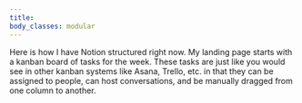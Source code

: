 ```yaml
---
title: 
body_classes: modular
---
```


Here is how I have Notion structured right now. My landing page starts with a kanban board of tasks for the week. These tasks are just like you would see in other kanban systems like Asana, Trello, etc. in that they can be assigned to people, can host conversations, and be manually dragged from one column to another.
